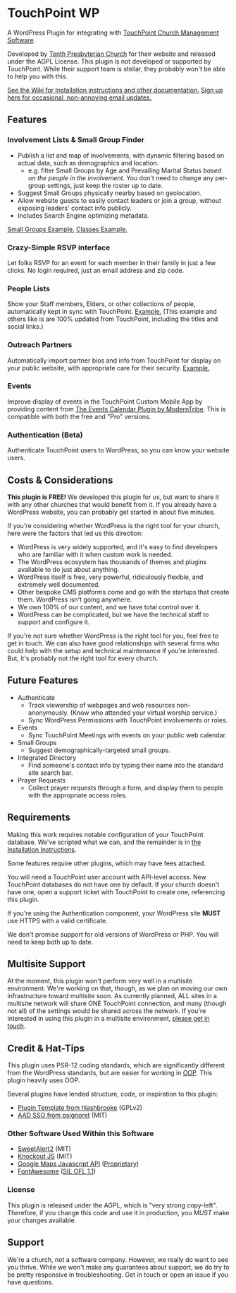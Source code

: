 # TouchPoint WP
A WordPress Plugin for integrating with [TouchPoint Church Management Software](https://github.com/bvcms/bvcms).

Developed by [Tenth Presbyterian Church](https://tenth.org) for their website and released under the AGPL License. This
plugin is not developed or supported by TouchPoint.  While their support team is stellar, they probably won't be able to
help you with this.

[See the Wiki for Installation instructions and other documentation.](https://github.com/TenthPres/TouchPoint-WP/wiki)
[Sign up here for occasional, non-annoying email updates.](https://my.tenth.org/OnePageReg/396)

## Features
### Involvement Lists & Small Group Finder
- Publish a list and map of involvements, with dynamic filtering based on actual data, such as demographics and location.
  - e.g. filter Small Groups by Age and Prevailing Marital Status *based on the people in the involvement*.  You don't 
  need to change any per-group settings, just keep the roster up to date.
- Suggest Small Groups physically nearby based on geolocation.
- Allow website guests to easily contact leaders or join a group, without exposing leaders' contact info publicly.
- Includes Search Engine optimizing metadata. 

[Small Groups Example.](https://www.tenth.org/smallgroups)
[Classes Example.](https://www.tenth.org/abs)

### Crazy-Simple RSVP interface
Let folks RSVP for an event for each member in their family in just a few clicks.
No login required, just an email address and zip code.

### People Lists
Show your Staff members, Elders, or other collections of people, automatically kept in sync with TouchPoint.
[Example.](https://www.tenth.org/about/staff)  (This example and others like is are 100% updated from TouchPoint, including the titles and social links.)

### Outreach Partners
Automatically import partner bios and info from TouchPoint for display on your public website, with 
appropriate care for their security.
[Example.](https://www.tenth.org/outreach/partners)

### Events
Improve display of events in the TouchPoint Custom Mobile App by providing content from [The Events Calendar Plugin by
ModernTribe](https://theeventscalendar.com/).  This is compatible with both the free and "Pro" versions.

### Authentication (Beta)
Authenticate TouchPoint users to WordPress, so you can know your website users. 

## Costs & Considerations

**This plugin is FREE!**  We developed this plugin for us, but want to share it with any other churches that would
benefit from it.  If you already have a WordPress website, you can probably get started in about five minutes.

If you're considering whether WordPress is the right tool for your church, here were the factors that led us this
direction:
- WordPress is very widely supported, and it's easy to find developers who are familiar with it when custom work is
  needed.
- The WordPress ecosystem has thousands of themes and plugins available to do just about anything.
- WordPress itself is free, very powerful, ridiculously flexible, and extremely well documented.
- Other bespoke CMS platforms come and go with the startups that create them.  WordPress isn't going anywhere.
- We own 100% of our content, and we have total control over it.
- WordPress can be complicated, but we have the technical staff to support and configure it.

If you're not sure whether WordPress is the right tool for you, feel free to get in touch.  We can also have good 
relationships with several firms who could help with the setup and technical maintenance if you're interested.  But,
it's probably not the right tool for every church.

## Future Features
- Authenticate
    - Track viewership of webpages and web resources non-anonymously.  (Know who attended your virtual worship service.)
    - Sync WordPress Permissions with TouchPoint involvements or roles.
- Events
    - Sync TouchPoint Meetings with events on your public web calendar.
- Small Groups
    - Suggest demographically-targeted small groups.
- Integrated Directory
    - Find someone's contact info by typing their name into the standard site search bar.
- Prayer Requests
  - Collect prayer requests through a form, and display them to people with the appropriate access roles.

## Requirements

Making this work requires notable configuration of your TouchPoint database.  We've scripted what we can, and the
remainder is in [the Installation Instructions](https://github.com/TenthPres/TouchPoint-WP/wiki/Installation).

Some features require other plugins, which may have fees attached.

You will need a TouchPoint user account with API-level access. New TouchPoint databases do not have one by default. 
If your church doesn't have one, open a support ticket with TouchPoint to create one, referencing this plugin.

If you're using the Authentication component, your WordPress site **MUST** use HTTPS with a valid certificate.

We don't promise support for old versions of WordPress or PHP.  You will need to keep both up to date.

## Multisite Support

At the moment, this plugin won't perform very well in a multisite environment.  We're working on that, though, as we 
plan on moving our own infrastructure toward multisite soon.  As currently planned, ALL sites in a multisite network 
will share ONE TouchPoint connection, and many (though not all) of the settings would be shared across the network.  If 
you're interested in using this plugin in a multisite environment, [please get in touch](mailto:jkurtz@tenth.org). 

## Credit & Hat-Tips

This plugin uses PSR-12 coding standards, which are significantly different from the WordPress standards, but are easier
for working in [OOP](https://en.wikipedia.org/wiki/Object-oriented_programming).  This plugin heavily uses OOP.

Several plugins have lended structure, code, or inspiration to this plugin:
- [Plugin Template from hlashbrooke](https://github.com/hlashbrooke/WordPress-Plugin-Template) (GPLv2)
- [AAD SSO from psignoret](https://github.com/psignoret/aad-sso-wordpress) (MIT)

### Other Software Used Within this Software
- [SweetAlert2](https://sweetalert2.github.io/) (MIT)
- [Knockout JS](https://knockoutjs.com/) (MIT)
- [Google Maps Javascript API](https://developers.google.com/maps/documentation/javascript/overview) 
  ([Proprietary](https://developers.google.com/terms))
- [FontAwesome](https://fontawesome.com/) ([SIL OFL 1.1](http://scripts.sil.org/OFL))

### License
This plugin is released under the AGPL, which is "very strong copy-left".  Therefore, if you change this code and use it
in production, you *MUST* make your changes available.

## Support
We're a church, not a software company.  However, we really do want to see you thrive.  While we won't make any 
guarantees about support, we do try to be pretty responsive in troubleshooting. Get in touch or open an issue if you 
have questions. 
